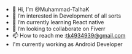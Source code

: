 - 👋 Hi, I’m @Muhammad-TalhaK
- 👀 I’m interested in Development of all sorts
- 🌱 I’m currently learning React native
- 💞️ I’m looking to collaborate on Fiverr
- 📫 How to reach me :tk4934939@gmail.com
- I'm currently working as Android Developer

<!---
Muhammad-TalhaK/Muhammad-TalhaK is a ✨ special ✨ repository because its `README.md` (this file) appears on your GitHub profile.
You can click the Preview link to take a look at your changes.
--->
